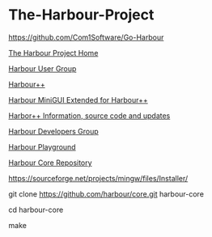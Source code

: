# The-Harbour-Project

https://github.com/Com1Software/Go-Harbour

[The Harbour Project Home](https://harbour.github.io/)

[Harbour User Group](https://groups.google.com/g/harbour-users)

[Harbour++](https://github.com/marcosgambeta/harbourpp-v1)

[Harbour MiniGUI Extended for Harbour++](https://github.com/marcosgambeta/hmgextpp/tree/main)

[Harbor++ Information, source code and updates](http://www.pctoledo.com.br/forum/viewtopic.php?f=43&t=26387)

[Harbour Developers Group](https://groups.google.com/g/harbour-devel)

[Harbour Playground](https://os.allcom.pl/harbour/)	

[Harbour Core Repository ](https://github.com/harbour/core)

https://sourceforge.net/projects/mingw/files/Installer/

git clone https://github.com/harbour/core.git harbour-core

cd harbour-core

make
